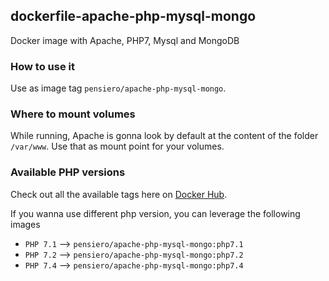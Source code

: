 ## dockerfile-apache-php-mysql-mongo

Docker image with Apache, PHP7, Mysql and MongoDB

### How to use it
Use as image tag `pensiero/apache-php-mysql-mongo`.

### Where to mount volumes
While running, Apache is gonna look by default at the content of the folder `/var/www`.
Use that as mount point for your volumes.

### Available PHP versions
Check out all the available tags here on [Docker Hub](https://hub.docker.com/repository/docker/pensiero/apache-php-mysql-mongo/tags).

If you wanna use different php version, you can leverage the following images
- `PHP 7.1` --> `pensiero/apache-php-mysql-mongo:php7.1`
- `PHP 7.2` --> `pensiero/apache-php-mysql-mongo:php7.2`
- `PHP 7.4` --> `pensiero/apache-php-mysql-mongo:php7.4`
